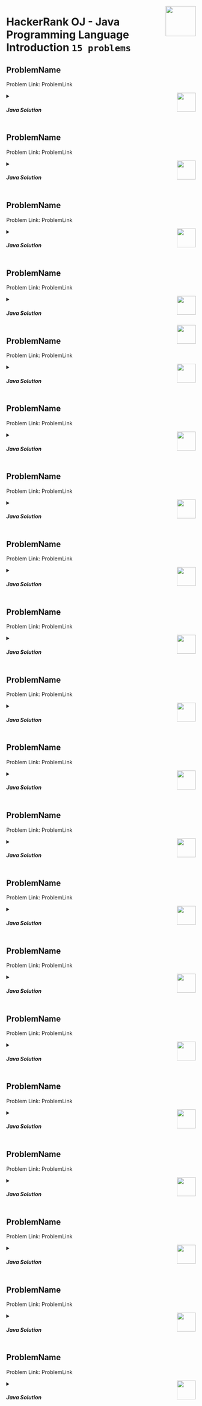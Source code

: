 <a href="/level-1/hackerrank/java/solutions/introduction.md"><img align="right" width="80" src="/logos/hackerrank.png"></img></a>

# HackerRank OJ - Java Programming Language <br> Introduction `15 problems`

## ProblemName
Problem Link: ProblemLink

<a href="/level-1/hackerrank/java/solutions/introduction.md"><img align="right" width="50" src="https://github.com/cs-MohamedAyman/cs-MohamedAyman/blob/master/repos-logos/java.png"></img></a>
<details>
    <summary><h5>Java Solution</h5></summary>

```java

```

</details>

## ProblemName
Problem Link: ProblemLink

<a href="/level-1/hackerrank/java/solutions/introduction.md"><img align="right" width="50" src="https://github.com/cs-MohamedAyman/cs-MohamedAyman/blob/master/repos-logos/java.png"></img></a>
<details>
    <summary><h5>Java Solution</h5></summary>

```java

```

</details>

## ProblemName
Problem Link: ProblemLink

<a href="/level-1/hackerrank/java/solutions/introduction.md"><img align="right" width="50" src="https://github.com/cs-MohamedAyman/cs-MohamedAyman/blob/master/repos-logos/java.png"></img></a>
<details>
    <summary><h5>Java Solution</h5></summary>

```java

```

</details>

## ProblemName
Problem Link: ProblemLink

<a href="/level-1/hackerrank/java/solutions/introduction.md"><img align="right" width="50" src="https://github.com/cs-MohamedAyman/cs-MohamedAyman/blob/master/repos-logos/java.png"></img></a>
<details>
    <summary><h5>Java Solution</h5></summary>

```java

```

</details>
<a href="/level-1/hackerrank/java/solutions/introduction.md"><img align="right" width="50" src="https://github.com/cs-MohamedAyman/cs-MohamedAyman/blob/master/repos-logos/cpp.png"></img></a>

## ProblemName
Problem Link: ProblemLink

<a href="/level-1/hackerrank/java/solutions/introduction.md"><img align="right" width="50" src="https://github.com/cs-MohamedAyman/cs-MohamedAyman/blob/master/repos-logos/java.png"></img></a>
<details>
    <summary><h5>Java Solution</h5></summary>

```java

```

</details>

## ProblemName
Problem Link: ProblemLink

<a href="/level-1/hackerrank/java/solutions/introduction.md"><img align="right" width="50" src="https://github.com/cs-MohamedAyman/cs-MohamedAyman/blob/master/repos-logos/java.png"></img></a>
<details>
    <summary><h5>Java Solution</h5></summary>

```java

```

</details>

## ProblemName
Problem Link: ProblemLink

<a href="/level-1/hackerrank/java/solutions/introduction.md"><img align="right" width="50" src="https://github.com/cs-MohamedAyman/cs-MohamedAyman/blob/master/repos-logos/java.png"></img></a>
<details>
    <summary><h5>Java Solution</h5></summary>

```java

```

</details>

## ProblemName
Problem Link: ProblemLink

<a href="/level-1/hackerrank/java/solutions/introduction.md"><img align="right" width="50" src="https://github.com/cs-MohamedAyman/cs-MohamedAyman/blob/master/repos-logos/java.png"></img></a>
<details>
    <summary><h5>Java Solution</h5></summary>

```java

```

</details>

## ProblemName
Problem Link: ProblemLink

<a href="/level-1/hackerrank/java/solutions/introduction.md"><img align="right" width="50" src="https://github.com/cs-MohamedAyman/cs-MohamedAyman/blob/master/repos-logos/java.png"></img></a>
<details>
    <summary><h5>Java Solution</h5></summary>

```java

```

</details>

## ProblemName
Problem Link: ProblemLink

<a href="/level-1/hackerrank/java/solutions/introduction.md"><img align="right" width="50" src="https://github.com/cs-MohamedAyman/cs-MohamedAyman/blob/master/repos-logos/java.png"></img></a>
<details>
    <summary><h5>Java Solution</h5></summary>

```java

```

</details>

## ProblemName
Problem Link: ProblemLink

<a href="/level-1/hackerrank/java/solutions/introduction.md"><img align="right" width="50" src="https://github.com/cs-MohamedAyman/cs-MohamedAyman/blob/master/repos-logos/java.png"></img></a>
<details>
    <summary><h5>Java Solution</h5></summary>

```java

```

</details>

## ProblemName
Problem Link: ProblemLink

<a href="/level-1/hackerrank/java/solutions/introduction.md"><img align="right" width="50" src="https://github.com/cs-MohamedAyman/cs-MohamedAyman/blob/master/repos-logos/java.png"></img></a>
<details>
    <summary><h5>Java Solution</h5></summary>

```java

```

</details>

## ProblemName
Problem Link: ProblemLink

<a href="/level-1/hackerrank/java/solutions/introduction.md"><img align="right" width="50" src="https://github.com/cs-MohamedAyman/cs-MohamedAyman/blob/master/repos-logos/java.png"></img></a>
<details>
    <summary><h5>Java Solution</h5></summary>

```java

```

</details>

## ProblemName
Problem Link: ProblemLink

<a href="/level-1/hackerrank/java/solutions/introduction.md"><img align="right" width="50" src="https://github.com/cs-MohamedAyman/cs-MohamedAyman/blob/master/repos-logos/java.png"></img></a>
<details>
    <summary><h5>Java Solution</h5></summary>

```java

```

</details>

## ProblemName
Problem Link: ProblemLink

<a href="/level-1/hackerrank/java/solutions/introduction.md"><img align="right" width="50" src="https://github.com/cs-MohamedAyman/cs-MohamedAyman/blob/master/repos-logos/java.png"></img></a>
<details>
    <summary><h5>Java Solution</h5></summary>

```java

```

</details>

## ProblemName
Problem Link: ProblemLink

<a href="/level-1/hackerrank/java/solutions/introduction.md"><img align="right" width="50" src="https://github.com/cs-MohamedAyman/cs-MohamedAyman/blob/master/repos-logos/java.png"></img></a>
<details>
    <summary><h5>Java Solution</h5></summary>

```java

```

</details>

## ProblemName
Problem Link: ProblemLink

<a href="/level-1/hackerrank/java/solutions/introduction.md"><img align="right" width="50" src="https://github.com/cs-MohamedAyman/cs-MohamedAyman/blob/master/repos-logos/java.png"></img></a>
<details>
    <summary><h5>Java Solution</h5></summary>

```java

```

</details>

## ProblemName
Problem Link: ProblemLink

<a href="/level-1/hackerrank/java/solutions/introduction.md"><img align="right" width="50" src="https://github.com/cs-MohamedAyman/cs-MohamedAyman/blob/master/repos-logos/java.png"></img></a>
<details>
    <summary><h5>Java Solution</h5></summary>

```java

```

</details>

## ProblemName
Problem Link: ProblemLink

<a href="/level-1/hackerrank/java/solutions/introduction.md"><img align="right" width="50" src="https://github.com/cs-MohamedAyman/cs-MohamedAyman/blob/master/repos-logos/java.png"></img></a>
<details>
    <summary><h5>Java Solution</h5></summary>

```java

```

</details>

## ProblemName
Problem Link: ProblemLink

<a href="/level-1/hackerrank/java/solutions/introduction.md"><img align="right" width="50" src="https://github.com/cs-MohamedAyman/cs-MohamedAyman/blob/master/repos-logos/java.png"></img></a>
<details>
    <summary><h5>Java Solution</h5></summary>

```java

```

</details>
